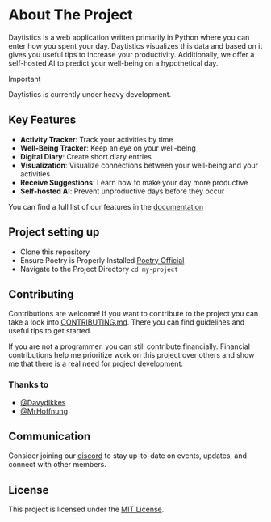 # About The Project

Daytistics is a web application written primarily in Python where you can enter how you spent your day. Daytistics visualizes this data and based on it gives you useful tips to increase your productivity. Additionally, we offer a self-hosted AI to predict your well-being on a hypothetical day.

> [!IMPORTANT]
> Daytistics is currently under heavy development.

## Key Features

- **Activity Tracker**: Track your activities by time
- **Well-Being Tracker**: Keep an eye on your well-being
- **Digital Diary**: Create short diary entries
- **Visualization**: Visualize connections between your well-being and your activities
- **Receive Suggestions**: Learn how to make your day more productive
- **Self-hosted AI**: Prevent unproductive days before they occur

You can find a full list of our features in the [documentation](http://docs.daytistics.com/)

## Project setting up

- Clone this repository
- Ensure Poetry is Properly Installed [Poetry Official](https://python-poetry.org/docs/#installing-with-the-official-installer)
- Navigate to the Project Directory
`cd my-project`

## Contributing

Contributions are welcome! If you want to contribute to the project you can take a look into [CONTRIBUTING.md](./CONTRIBUTING.md). There you can find guidelines and useful tips to get started.

If you are not a programmer, you can still contribute financially. Financial contributions help me prioritize work on this project over others and show me that there is a real need for project development.

### Thanks to

- [@DavydIkkes](https://www.linkedin.com/in/davyd-ikkes-19581b316/)
- [@MrHoffnung](https://hopeware.de)

## Communication

Consider joining our [discord](https://discord.gg/GTV7XnPb) to stay up-to-date on events, updates, and connect with other members.

## License

This project is licensed under the [MIT License](./LICENSE).
